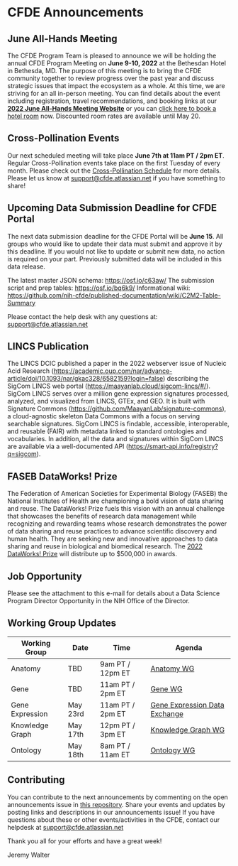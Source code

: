 # CFDE Announcements

## June All-Hands Meeting
The CFDE Program Team is pleased to announce we will be holding the annual CFDE Program Meeting on **June 9-10, 2022** at the Bethesdan Hotel in Bethesda, MD. The purpose of this meeting is to bring the CFDE community together to review progress over the past year and discuss strategic issues that impact the ecosystem as a whole. At this time, we are striving for an all in-person meeting. You can find details about the event including registration,  travel recommendations, and booking links at our **[2022 June All-Hands Meeting Website](https://nih-cfde.github.io/2022-june-all-hands-meeting/)** or you can [click here to book a hotel room](https://www.hilton.com/en/book/reservation/deeplink/?ctyhocn=WASBAUP&groupCode=AH6&arrivaldate=2022-06-08&departuredate=2022-06-10&cid=OM,WW,HILTONLINK,EN,DirectLink&fromId=HILTONLINKDIRECT) now. Discounted room rates are available until May 20.

## Cross-Pollination Events
Our next scheduled meeting will take place **June 7th at 11am PT / 2pm ET**.  Regular Cross-Pollination events take place on the first Tuesday of every month. Please check out the  [Cross-Pollination Schedule](https://docs.google.com/spreadsheets/d/1hQAeOLkivUZZnwZ_KxfGw3neezMaWbrPk9nnFiKfQGA/edit?usp=sharing) for more details.  Please let us know at support@cfde.atlassian.net if you have something to share!

## Upcoming Data Submission Deadline for CFDE Portal
The next data submission deadline for the CFDE Portal will be **June 15**. All groups who would like to update their data must submit and approve it by this deadline. If you would not like to update or submit new data, no action is required on your part. Previously submitted data will be included in this data release.

The latest master JSON schema: https://osf.io/c63aw/
The submission script and prep tables: https://osf.io/bq6k9/
Informational wiki: https://github.com/nih-cfde/published-documentation/wiki/C2M2-Table-Summary

Please contact the help desk with any questions at: [support@cfde.atlassian.net](mailto:support@cfde.atlassian.net)

## LINCS  Publication
The LINCS DCIC published a paper in the 2022 webserver issue of Nucleic Acid Research (https://academic.oup.com/nar/advance-article/doi/10.1093/nar/gkac328/6582159?login=false) describing the SigCom LINCS web portal (https://maayanlab.cloud/sigcom-lincs/#/). SigCom LINCS serves over a million gene expression signatures processed, analyzed, and visualized from LINCS, GTEx, and GEO. It is built with Signature Commons (https://github.com/MaayanLab/signature-commons), a cloud-agnostic skeleton Data Commons with a focus on serving searchable signatures. SigCom LINCS is findable, accessible, interoperable, and reusable (FAIR) with metadata linked to standard ontologies and vocabularies. In addition, all the data and signatures within SigCom LINCS are available via a well-documented API (https://smart-api.info/registry?q=sigcom).

## FASEB DataWorks! Prize
The Federation of American Societies for Experimental Biology (FASEB) the National Institutes of Health are championing a bold vision of data sharing and reuse. The DataWorks! Prize fuels this vision with an annual challenge that showcases the benefits of research data management while recognizing and rewarding teams whose research demonstrates the power of data sharing and reuse practices to advance scientific discovery and human health. They are seeking new and innovative approaches to data sharing and reuse in biological and biomedical research. The [2022 DataWorks! Prize](https://gcc02.safelinks.protection.outlook.com/?url=https%3A%2F%2Fclick.icptrack.com%2Ficp%2Frelay.php%3Fr%3D40524122%26msgid%3D389205%26act%3D35CB%26c%3D1433802%26pid%3D955646%26destination%3Dhttp%253A%252F%252Fwww.herox.com%252Fdataworks%26cf%3D6604%26v%3D6b0f294cee7c2f90194a34fd0dd74ee3c9c164baeb31cd692265b1511c46b12b&data=05%7C01%7Chaluk.resat%40nih.gov%7C590f60c97951402974a108da337057aa%7C14b77578977342d58507251ca2dc2b06%7C0%7C0%7C637878854846540848%7CUnknown%7CTWFpbGZsb3d8eyJWIjoiMC4wLjAwMDAiLCJQIjoiV2luMzIiLCJBTiI6Ik1haWwiLCJXVCI6Mn0%3D%7C3000%7C%7C%7C&sdata=o5fRCMPp%2Fs1Whz2WnBg66SXyPLiA%2F9KUu23tekeXavY%3D&reserved=0) will distribute up to $500,000 in awards. 

## Job Opportunity
Please see the attachment to this e-mail for details about a Data Science Program Director Opportunity in the NIH Office of the Director.

## Working Group Updates

| Working Group | Date | Time | Agenda |
| ----------------- | ----- | ----- | --------- | 
Anatomy | TBD | 9am PT / 12pm ET | [Anatomy WG](https://docs.google.com/document/d/1K5L9WllqaABbr4MGO21ogDELyvtpVrD31wbvSNhx6ys/edit?usp=sharing)
Gene | TBD | 11am PT / 2pm ET | [Gene WG](https://drive.google.com/file/d/18QXDCFkHTVF2LTvab-wz9CprHxegP6VU/view) |
Gene Expression | May 23rd | 11am PT / 2pm ET | [Gene Expression Data Exchange](https://docs.google.com/document/d/1XVe7qPOOvADdxXI3m4pIwhKYf0qUxcYUMUz2vTdDL8I/edit) |
Knowledge Graph | May 17th | 12pm PT / 3pm ET | [Knowledge Graph WG](https://docs.google.com/document/d/1WvpkLxWPW0XxZsam6jEJeEUQr2sQ0EWC/edit?usp=sharing&ouid=111367545760360703840&rtpof=true&sd=true)
Ontology | May 18th | 8am PT / 11am ET | [Ontology WG](https://docs.google.com/document/d/1VoHHBeWfol6XNJa3kzOnOFuTaIrcLYbqKYQcOnj1oh4/edit?usp=sharing) |

## Contributing
You can contribute to the next announcements by commenting on the open announcements issue in [this repository](https://github.com/nih-cfde/announcements/issues). Share your events and updates by posting links and descriptions in our announcements issue! If you have questions about these or other events/activities in the CFDE, contact our helpdesk at support@cfde.atlassian.net

Thank you all for your efforts and have a great week!

Jeremy Walter
